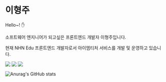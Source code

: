 # 이형주

Hello~! :raised_hand:

소프트웨어 엔지니어가 되고싶은 프론트엔드 개발자 이형주입니다.

현재 NHN Edu 프론트엔드 개발자로서 아이엠티처 서비스를 개발 및 운영하고 있습니다.

<a href="https://www.linkedin.com/in/%ED%98%95%EC%A3%BC-%EC%9D%B4-55085822a/" target="_blank" style="overflow: hidden; display: inline-block; vertical-align: top;">
    <img src="https://img.shields.io/badge/LinkedIn-light?style=for-the-badge&logo=linkedin&logoColor=#0A66C2"/>
</a>

<a href="https://careerly.co.kr/profiles/562071" target="_blank" style="overflow: hidden; display: inline-block; vertical-align: top;">
    <img src="https://img.shields.io/badge/Careerly-grey?style=for-the-badge&logo=c&logoColor=#A8B9CC"/>
</a>

<a href="https://hyungju-lee.github.io/hyungju-lee2023.github.io/" target="_blank" style="overflow: hidden; display: inline-block; vertical-align: top;">
    <img src="https://img.shields.io/badge/Blog-yellow?style=for-the-badge&logo=blogger&logoColor=#FF5722"/>
</a>

![Anurag's GitHub stats](https://github-readme-stats.vercel.app/api?username=hyungju-lee&show_icons=true&theme=radical)

